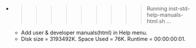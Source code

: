 * >>>>>>>>> Running inst-std-help-manuals-html.sh ...
  * Add user & developer manuals(html) in Help menu.
  * Disk size = 3193492K. Space Used = 76K. Runtime = 00:00:00:01.
